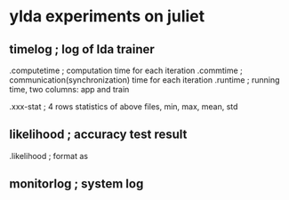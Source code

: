 ylda experiments on juliet
=============================

## timelog         ; log of lda trainer

.computetime     ; computation time for each iteration
.commtime        ; communication(synchronization) time for each iteration
.runtime         ; running time, two columns: app and train

.xxx-stat        ; 4 rows statistics of above files, min, max, mean, std

## likelihood     ; accuracy test result

.likelihood     ;   format as <iternum likelihood  perplexity>

## monitorlog      ; system log




